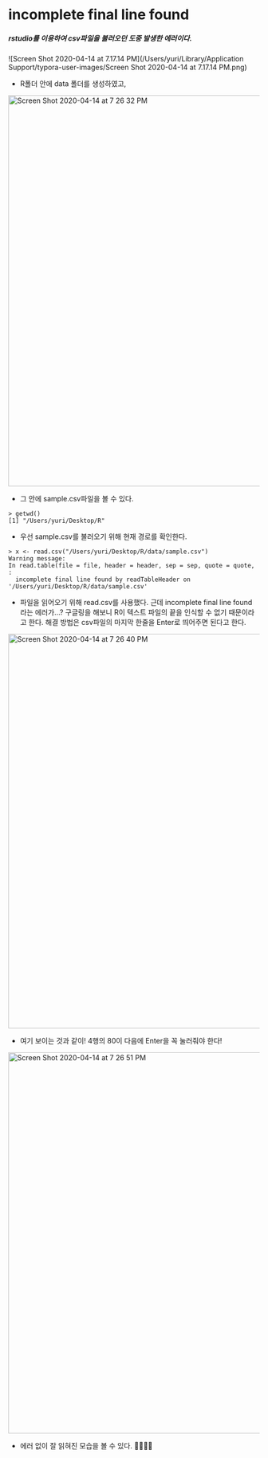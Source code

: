 

# incomplete final line found

##### rstudio를 이용하여 csv파일을 불러오던 도중 발생한 에러이다.

![Screen Shot 2020-04-14 at 7.17.14 PM](/Users/yuri/Library/Application Support/typora-user-images/Screen Shot 2020-04-14 at 7.17.14 PM.png)

- R폴더 안에 data 폴더를 생성하였고, 

  

<img width="785" alt="Screen Shot 2020-04-14 at 7 26 32 PM" src="https://user-images.githubusercontent.com/33794732/79214786-f1297e80-7e85-11ea-98bd-225f1c900a19.png">

- 그 안에 sample.csv파일을 볼 수 있다. 



```
> getwd()
[1] "/Users/yuri/Desktop/R"
```

- 우선 sample.csv를 불러오기 위해 현재 경로를 확인한다. 



```
> x <- read.csv("/Users/yuri/Desktop/R/data/sample.csv")
Warning message:
In read.table(file = file, header = header, sep = sep, quote = quote,  :
  incomplete final line found by readTableHeader on '/Users/yuri/Desktop/R/data/sample.csv'
```

- 파일을 읽어오기 위해 read.csv를 사용했다. 근데 incomplete final line found 라는 에러가...? 구글링을 해보니 R이 텍스트 파일의 끝을 인식할 수 없기 때문이라고 한다. 해결 방법은 csv파일의 마지막 한줄을 Enter로 띄어주면 된다고 한다.



<img width="792" alt="Screen Shot 2020-04-14 at 7 26 40 PM" src="https://user-images.githubusercontent.com/33794732/79214799-f2f34200-7e85-11ea-8af7-90f02ecc4643.png">

- 여기 보이는 것과 같이! 4행의 80이 다음에 Enter을 꼭 눌러줘야 한다!



<img width="765" alt="Screen Shot 2020-04-14 at 7 26 51 PM" src="https://user-images.githubusercontent.com/33794732/79214783-f090e800-7e85-11ea-8e14-33e013230adf.png">

- 에러 없이 잘 읽혀진 모습을 볼 수 있다. 🤩🤩🤩🤩

